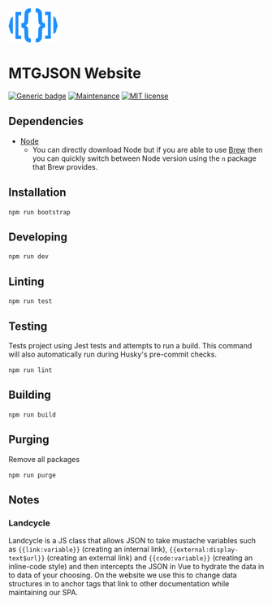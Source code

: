 
<img src="./docs/.vuepress/public/images/assets/logo-mtgjson-dark-blue.svg" width="100px">

# MTGJSON Website

[![Generic badge](https://img.shields.io/badge/Made_with_Vuepress-1.0-green.svg)](https://shields.io/)
[![Maintenance](https://img.shields.io/badge/Maintained-Yes-green.svg)](https://GitHub.com/mtgjson/mtgjson-website/graphs/commit-activity)
[![MIT license](https://img.shields.io/badge/License-MIT-blue.svg)](https://github.com/mtgjson/mtgjson-website/blob/master/LICENSE)

## Dependencies
- [Node](https://www.nodejs.com)
  - You can directly download Node but if you are able to use [Brew](https://brew.sh/) then you can quickly switch between Node version using the `n` package that Brew provides.

## Installation

```
npm run bootstrap
```

## Developing

```
npm run dev
```

## Linting

```
npm run test
```

## Testing

Tests project using Jest tests and attempts to run a build. This command will also automatically run during Husky's pre-commit checks.

```
npm run lint
```

## Building

```
npm run build
```

## Purging

Remove all packages

```
npm run purge
```

## Notes

### Landcycle

Landcycle is a JS class that allows JSON to take mustache variables such as `{{link:variable}}` (creating an internal link), `{{external:display-text$url}}` (creating an external link) and `{{code:variable}}` (creating an inline-code style) and then intercepts the JSON in Vue to hydrate the data in to data of your choosing. On the website we use this to change data structures in to anchor tags that link to other documentation while maintaining our SPA.
